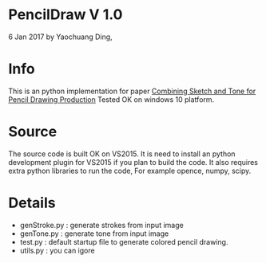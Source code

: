 PencilDraw V 1.0
===============

6 Jan 2017
by Yaochuang Ding, 


Info
====

This is an python implementation for paper [Combining Sketch and Tone for Pencil Drawing Production](http://www.cse.cuhk.edu.hk/~leojia/projects/pencilsketch/pencil_drawing.htm)
Tested OK on windows 10 platform.


Source
======

The source code is built OK on VS2015. It is need to install an python development plugin for
VS2015 if you plan to build the code. It also requires extra python libraries to run the code,
For example opence, numpy, scipy.



Details
========

+ genStroke.py : generate strokes from input image 
+ genTone.py   : generate tone from input image 
+ test.py      : default startup file to generate colored pencil drawing.
+ utils.py     : you can igore
